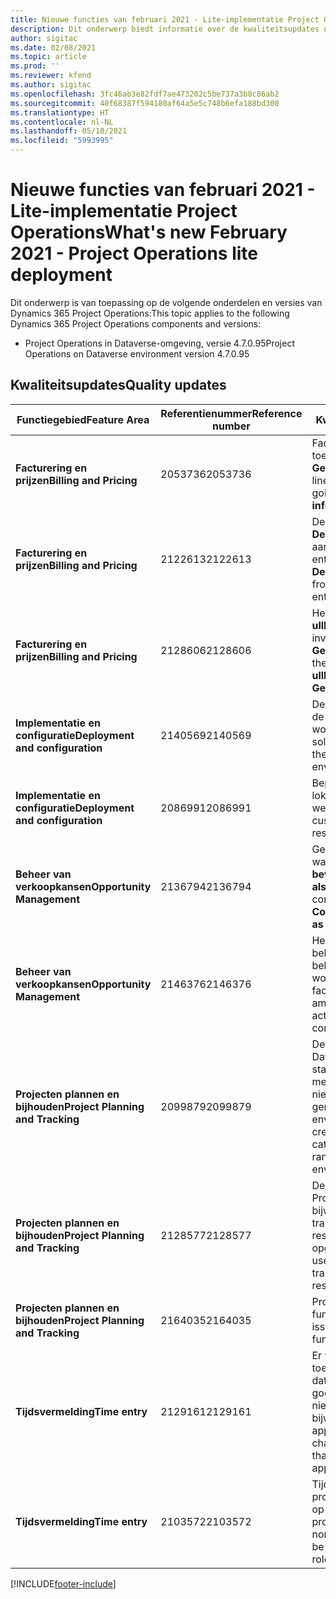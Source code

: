 ```yaml
---
title: Nieuwe functies van februari 2021 - Lite-implementatie Project Operations
description: Dit onderwerp biedt informatie over de kwaliteitsupdates die beschikbaar zijn in de release van februari 2021 voor de Lite-implementatie van Project Operations.
author: sigitac
ms.date: 02/08/2021
ms.topic: article
ms.prod: ''
ms.reviewer: kfend
ms.author: sigitac
ms.openlocfilehash: 3fc46ab3e82fdf7ae473202c5be737a3b8c86ab2
ms.sourcegitcommit: 40f68387f594180af64a5e5c748b6efa188bd300
ms.translationtype: HT
ms.contentlocale: nl-NL
ms.lasthandoff: 05/10/2021
ms.locfileid: "5993995"
---
```

# <a name="whats-new-february-2021---project-operations-lite-deployment"></a><span data-ttu-id="dbb85-103">Nieuwe functies van februari 2021 - Lite-implementatie Project Operations</span><span class="sxs-lookup"><span data-stu-id="dbb85-103">What's new February 2021 - Project Operations lite deployment</span></span>

<span data-ttu-id="dbb85-104">Dit onderwerp is van toepassing op de volgende onderdelen en versies van Dynamics 365 Project Operations:</span><span class="sxs-lookup"><span data-stu-id="dbb85-104">This topic applies to the following Dynamics 365 Project Operations components and versions:</span></span>

  - <span data-ttu-id="dbb85-105">Project Operations in Dataverse-omgeving, versie 4.7.0.95</span><span class="sxs-lookup"><span data-stu-id="dbb85-105">Project Operations on Dataverse environment version 4.7.0.95</span></span>

## <a name="quality-updates"></a><span data-ttu-id="dbb85-106">Kwaliteitsupdates</span><span class="sxs-lookup"><span data-stu-id="dbb85-106">Quality updates</span></span>

| <span data-ttu-id="dbb85-107">**Functiegebied**</span><span class="sxs-lookup"><span data-stu-id="dbb85-107">**Feature Area**</span></span> | <span data-ttu-id="dbb85-108">**Referentienummer**</span><span class="sxs-lookup"><span data-stu-id="dbb85-108">**Reference number**</span></span> | <span data-ttu-id="dbb85-109">**Kwaliteitsupdate**</span><span class="sxs-lookup"><span data-stu-id="dbb85-109">**Quality update**</span></span> |
| --- | --- | --- |
| <span data-ttu-id="dbb85-110">**Facturering en prijzen**</span><span class="sxs-lookup"><span data-stu-id="dbb85-110">**Billing and Pricing**</span></span> | <span data-ttu-id="dbb85-111">2053736</span><span class="sxs-lookup"><span data-stu-id="dbb85-111">2053736</span></span> | <span data-ttu-id="dbb85-112">Factuurregelgegevens zijn nu toegankelijk via **Factuur** > **Gerelateerde informatie**.</span><span class="sxs-lookup"><span data-stu-id="dbb85-112">Invoice line details are now accessible by going to **Invoice** > **Related information**.</span></span> |
| <span data-ttu-id="dbb85-113">**Facturering en prijzen**</span><span class="sxs-lookup"><span data-stu-id="dbb85-113">**Billing and Pricing**</span></span> | <span data-ttu-id="dbb85-114">2122613</span><span class="sxs-lookup"><span data-stu-id="dbb85-114">2122613</span></span> | <span data-ttu-id="dbb85-115">De acties voor **Activeren** en **Deactiveren** zijn verwijderd uit de aan de **Prijslijst** gekoppelde entiteiten.</span><span class="sxs-lookup"><span data-stu-id="dbb85-115">The **Activate** and **Deactivate** actions were removed from the **Price List** association entities.</span></span> |
| <span data-ttu-id="dbb85-116">**Facturering en prijzen**</span><span class="sxs-lookup"><span data-stu-id="dbb85-116">**Billing and Pricing**</span></span> | <span data-ttu-id="dbb85-117">2128606</span><span class="sxs-lookup"><span data-stu-id="dbb85-117">2128606</span></span> | <span data-ttu-id="dbb85-118">Het probleem opgelost met **ullReferenceException** in de invoegtoepassing **GetEstimatesForproject**.</span><span class="sxs-lookup"><span data-stu-id="dbb85-118">Resolved the issue with **ullReferenceException** in the **GetEstimatesForProject** plug-in.</span></span> |
| <span data-ttu-id="dbb85-119">**Implementatie en configuratie**</span><span class="sxs-lookup"><span data-stu-id="dbb85-119">**Deployment and configuration**</span></span> | <span data-ttu-id="dbb85-120">2140569</span><span class="sxs-lookup"><span data-stu-id="dbb85-120">2140569</span></span> | <span data-ttu-id="dbb85-121">De projectoplossing moet niet in de Dataverse Teams-omgeving worden geïnstalleerd.</span><span class="sxs-lookup"><span data-stu-id="dbb85-121">Project solution must not be installed in the Dataverse Teams environments.</span></span> |
| <span data-ttu-id="dbb85-122">**Implementatie en configuratie**</span><span class="sxs-lookup"><span data-stu-id="dbb85-122">**Deployment and configuration**</span></span> | <span data-ttu-id="dbb85-123">2086991</span><span class="sxs-lookup"><span data-stu-id="dbb85-123">2086991</span></span> | <span data-ttu-id="dbb85-124">Beperkte aanpassing van de lokalisatie van webresources.</span><span class="sxs-lookup"><span data-stu-id="dbb85-124">Restricted customizing localization of web resources.</span></span> |
| <span data-ttu-id="dbb85-125">**Beheer van verkoopkansen**</span><span class="sxs-lookup"><span data-stu-id="dbb85-125">**Opportunity Management**</span></span> | <span data-ttu-id="dbb85-126">2136794</span><span class="sxs-lookup"><span data-stu-id="dbb85-126">2136794</span></span> | <span data-ttu-id="dbb85-127">Geef het juiste foutbericht weer wanneer de processen **Factuur bevestigen** of **Factuur markeren als betaald** mislukken.</span><span class="sxs-lookup"><span data-stu-id="dbb85-127">Display correct error message when **Confirm invoice** or **Mark invoice as paid** process fails,</span></span> |
| <span data-ttu-id="dbb85-128">**Beheer van verkoopkansen**</span><span class="sxs-lookup"><span data-stu-id="dbb85-128">**Opportunity Management**</span></span> | <span data-ttu-id="dbb85-129">2146376</span><span class="sxs-lookup"><span data-stu-id="dbb85-129">2146376</span></span> | <span data-ttu-id="dbb85-130">Het gecorrigeerde belastingbedrag in een niet-belastbare werkelijke waarde wordt gecreëerd op basis van factuurbevestiging.</span><span class="sxs-lookup"><span data-stu-id="dbb85-130">Corrected tax amount in a non-chargeable actual is created from invoice confirmation.</span></span> |
| <span data-ttu-id="dbb85-131">**Projecten plannen en bijhouden**</span><span class="sxs-lookup"><span data-stu-id="dbb85-131">**Project Planning and Tracking**</span></span> | <span data-ttu-id="dbb85-132">2099879</span><span class="sxs-lookup"><span data-stu-id="dbb85-132">2099879</span></span> | <span data-ttu-id="dbb85-133">De implementatie van de Dataverse-omgeving moet een standaard transactiecategorie met een statische id maken en niet willekeurig een per omgeving genereren.</span><span class="sxs-lookup"><span data-stu-id="dbb85-133">The Dataverse environment deployment must create a default transaction category with a static ID and not randomly generate one per environment.</span></span> |
| <span data-ttu-id="dbb85-134">**Projecten plannen en bijhouden**</span><span class="sxs-lookup"><span data-stu-id="dbb85-134">**Project Planning and Tracking**</span></span> | <span data-ttu-id="dbb85-135">2128577</span><span class="sxs-lookup"><span data-stu-id="dbb85-135">2128577</span></span> | <span data-ttu-id="dbb85-136">De gebruikersrechten van de Project-service voor het bijwerken van de transactiecategorie bij een resourcetoewijzing zijn opgelost.</span><span class="sxs-lookup"><span data-stu-id="dbb85-136">Fixed the Project service user privileges to update the transaction category on a resource assignment.</span></span> |
| <span data-ttu-id="dbb85-137">**Projecten plannen en bijhouden**</span><span class="sxs-lookup"><span data-stu-id="dbb85-137">**Project Planning and Tracking**</span></span> | <span data-ttu-id="dbb85-138">2164035</span><span class="sxs-lookup"><span data-stu-id="dbb85-138">2164035</span></span> | <span data-ttu-id="dbb85-139">Problemen opgelost met de functie **Project kopiëren**.</span><span class="sxs-lookup"><span data-stu-id="dbb85-139">Fixed issues with the **Copy Project** function.</span></span> |
| <span data-ttu-id="dbb85-140">**Tijdsvermelding**</span><span class="sxs-lookup"><span data-stu-id="dbb85-140">**Time entry**</span></span> | <span data-ttu-id="dbb85-141">2129161</span><span class="sxs-lookup"><span data-stu-id="dbb85-141">2129161</span></span> | <span data-ttu-id="dbb85-142">Er worden strengere beperkingen toegepast om ervoor te zorgen dat gebruikers een ingediende of goedgekeurde tijdsvermelding niet kunnen wijzigen en bijwerken.</span><span class="sxs-lookup"><span data-stu-id="dbb85-142">Tighter restrictions are applied to ensure users can't change and update a time entry that has been submitted or approved.</span></span> |
| <span data-ttu-id="dbb85-143">**Tijdsvermelding**</span><span class="sxs-lookup"><span data-stu-id="dbb85-143">**Time entry**</span></span> | <span data-ttu-id="dbb85-144">2103572</span><span class="sxs-lookup"><span data-stu-id="dbb85-144">2103572</span></span> | <span data-ttu-id="dbb85-145">Tijdsgoedkeuring voor niet-projecttijdsvermeldingen mag niet op zoek zijn naar de rol van projectfiatteur.</span><span class="sxs-lookup"><span data-stu-id="dbb85-145">Time approval for non-project time entries must not be looking for project approver role.</span></span> |


[!INCLUDE[footer-include](../../includes/footer-banner.md)]